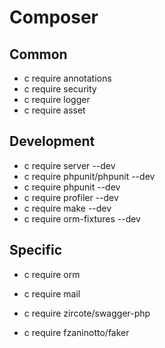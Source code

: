 # Composer

## Common

- c require annotations
- c require security
- c require logger
- c require asset

## Development

- c require server --dev
- c require phpunit/phpunit --dev
- c require phpunit --dev
- c require profiler --dev
- c require make --dev
- c require orm-fixtures --dev
 
## Specific

- c require orm
- c require mail

- c require zircote/swagger-php
- c require fzaninotto/faker